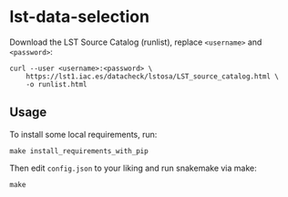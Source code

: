 # lst-data-selection

Download the LST Source Catalog (runlist), replace `<username>` and `<password>`:

```
curl --user <username>:<password> \
    https://lst1.iac.es/datacheck/lstosa/LST_source_catalog.html \
    -o runlist.html
```

## Usage

To install some local requirements, run:

```
make install_requirements_with_pip
```

Then edit `config.json` to your liking and run snakemake via make:

```
make
```
